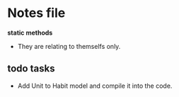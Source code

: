 # Notes file

**static methods**

- They are relating to themselfs only.

## todo tasks
- Add Unit to Habit model and compile it into the code.